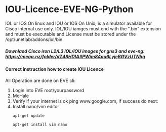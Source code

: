 # IOU-Licence-EVE-NG-Python
IOL or IOS On linux and IOU or IOS On Unix, is a simulator available for Cisco internal use only. 
IOL/IOU iamges must end with the ".bin" extension and must be executable and License must be 
stored under the /opt/unetlab/addons/iol/bin.
##### Downlaod Cisco iron L2/L3 IOL/IOU images for gns3 and eve-ng: https://mega.nz/folder/dZ4SHDIA#PWjm84au6LyjeBGVzUTNbg 
#### Correct instruction how to create IOU Licence <br />
All Operation are done on EVE cli: 
<br />
<ol>
<li>Login into EVE root/yourpassword</li>
<li>McHale</li>
<li>Verify if your internet is ok ping www.google.com, if success do next:</li>
<li>Install nano/vim editor</li>
  <p><code>apt-get update</code></p>
  <p><code>apt-get install vim nano</code></p>
</ol>

